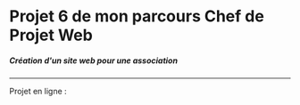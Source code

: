 # Projet 6 de mon parcours Chef de Projet Web

##### Création d'un site web pour une association 

------

Projet en ligne : 

